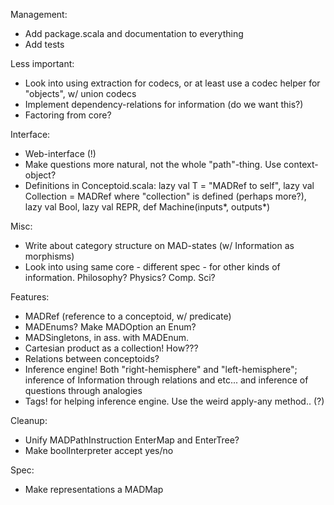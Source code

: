Management:
* Add package.scala and documentation to everything
* Add tests

Less important:
* Look into using extraction for codecs, or at least use a codec helper for "objects", w/ union codecs
* Implement dependency-relations for information (do we want this?)
* Factoring from core?

Interface:
* Web-interface (!)
* Make questions more natural, not the whole "path"-thing. Use context-object?
* Definitions in Conceptoid.scala: lazy val T = "MADRef to self", lazy val Collection = MADRef where "collection" is defined (perhaps more?), lazy val Bool, lazy val REPR, def Machine(inputs*, outputs*)

Misc:
* Write about category structure on MAD-states (w/ Information as morphisms)
* Look into using same core - different spec - for other kinds of information. Philosophy? Physics? Comp. Sci?

Features:
* MADRef (reference to a conceptoid, w/ predicate)
* MADEnums? Make MADOption an Enum?
* MADSingletons, in ass. with MADEnum.
* Cartesian product as a collection! How???
* Relations between conceptoids?
* Inference engine! Both "right-hemisphere" and "left-hemisphere"; inference of Information through relations and etc... and inference of questions through analogies 
* Tags! for helping inference engine. Use the weird apply-any method.. (?)

Cleanup:
* Unify MADPathInstruction EnterMap and EnterTree?
* Make boolInterpreter accept yes/no

Spec:
* Make representations a MADMap

